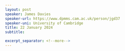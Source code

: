 ```yaml
---
layout: post
speaker: James Davies
speaker-url: https://www.dpmms.cam.ac.uk/person/jgd37
speaker-uni: University of Cambridge
title: 22 January 2024
subtitle: 

excerpt_separator: <!--more-->
---
```


<!--more-->
